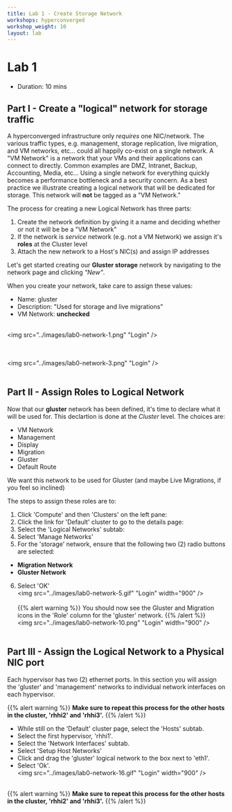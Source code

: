 ```yaml
---
title: Lab 1 - Create Storage Network
workshops: hyperconverged
workshop_weight: 10
layout: lab
---
```


# Lab 1

* Duration: 10 mins

## Part I - Create a "logical" network for storage traffic

 A hyperconverged infrastructure only *requires* one NIC/network.  The various
 traffic types, e.g. management, storage replication, live migration, and VM
 networks, etc... could all happily co-exist on a single network.  A "VM Network"
 is a network that your VMs and their applications can connect to directly.
 Common  examples are DMZ, Intranet, Backup, Accounting, Media, etc...
 Using a single network for everything quickly becomes a performance bottleneck
 and a security concern.  As a best practice we illustrate creating a logical
 network that will be dedicated for storage.  This network will **not** be
 tagged as a "VM Network."

 The process for creating a new Logical Network has three parts:

 1. Create the network definition by giving it a name and deciding whether or not
    it will be be a "VM Network"
 2. If the network is *service* network (e.g. not a VM Network) we assign it's
    **roles** at the Cluster level
 3. Attach the new network to a Host's NIC(s) and assign IP addresses

 Let's get started creating our **Gluster storage** network by
 navigating to the network page and clicking *"New"*.

 When you create your network, take care to assign these values:

 - Name: gluster
 - Description: "Used for storage and live migrations"
 - VM Network: **unchecked**

<br><img src="../images/lab0-network-1.png" "Login" /><br><br>

<br><img src="../images/lab0-network-3.png" "Login" /><br><br>

## Part II - Assign Roles to Logical Network

 Now that our **gluster** network has been defined, it's time to declare what it
 will be used for.  This declartion is done at the *Cluster* level.  The choices
 are:

 - VM Network
 - Management
 - Display
 - Migration
 - Gluster
 - Default Route

 We want this network to be used for Gluster (and maybe Live Migrations,
 if you feel so inclined)

 The steps to assign these roles are to:

 1. Click 'Compute' and then 'Clusters' on the left pane:
 2. Click the link for 'Default' cluster to go to the details page:
 3. Select the 'Logical Networks' subtab:
 4. Select 'Manage Networks'
 5. For the 'storage' network, ensure that the following two (2) radio buttons are selected:
  - **Migration Network**
  - **Gluster Network**
 6. Select 'OK'
<br><img src="../images/lab0-network-5.gif" "Login" width="900" /><br><br>
{{% alert warning %}}
You should now see the Gluster and Migration icons in the 'Role' column for the 'gluster' network.
{{% /alert %}}
<br><img src="../images/lab0-network-10.png" "Login" width="900" /><br><br>


## Part III - Assign the Logical Network to a Physical NIC port

Each hypervisor has two (2) ethernet ports. In this section you will assign the 'gluster' and 'management' networks to individual network interfaces on each hypervisor.

{{% alert warning %}}
**Make sure to repeat this process for the other hosts in the cluster, 'rhhi2' and 'rhhi3'.**
{{% /alert %}}

- While still on the 'Default' cluster page, select the 'Hosts' subtab.
- Select the first hypervisor, 'rhhi1'.
- Select the 'Network Interfaces' subtab.
- Select 'Setup Host Networks'
- Click and drag the 'gluster' logical network to the box next to 'eth1'.
- Select 'Ok'.
<br><img src="../images/lab0-network-16.gif" "Login" width="900" /><br><br>

{{% alert warning %}}
**Make sure to repeat this process for the other hosts in the cluster, 'rhhi2' and 'rhhi3'.**
{{% /alert %}}
